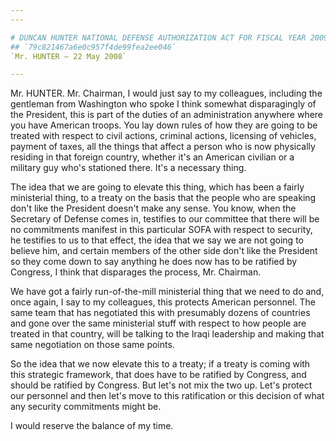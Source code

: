 ```yaml
---
---

# DUNCAN HUNTER NATIONAL DEFENSE AUTHORIZATION ACT FOR FISCAL YEAR 2009
## `79c821467a6e0c957f4de99fea2ee046`
`Mr. HUNTER — 22 May 2008`

---
```



Mr. HUNTER. Mr. Chairman, I would just say to my colleagues, 
including the gentleman from Washington who spoke I think somewhat 
disparagingly of the President, this is part of the duties of an 
administration anywhere where you have American troops. You lay down 
rules of how they are going to be treated with respect to civil 
actions, criminal actions, licensing of vehicles, payment of taxes, all 
the things that affect a person who is now physically residing in that 
foreign country, whether it's an American civilian or a military guy 
who's stationed there. It's a necessary thing.

The idea that we are going to elevate this thing, which has been a 
fairly ministerial thing, to a treaty on the basis that the people who 
are speaking don't like the President doesn't make any sense. You know, 
when the Secretary of Defense comes in, testifies to our committee that 
there will be no commitments manifest in this particular SOFA with 
respect to security, he testifies to us to that effect, the idea that 
we say we are not going to believe him, and certain members of the 
other side don't like the President so they come down to say anything 
he does now has to be ratified by Congress, I think that disparages the 
process, Mr. Chairman.

We have got a fairly run-of-the-mill ministerial thing that we need 
to do and, once again, I say to my colleagues, this protects American 
personnel. The same team that has negotiated this with presumably 
dozens of countries and gone over the same ministerial stuff with 
respect to how people are treated in that country, will be talking to 
the Iraqi leadership and making that same negotiation on those same 
points.

So the idea that we now elevate this to a treaty; if a treaty is 
coming with this strategic framework, that does have to be ratified by 
Congress, and should be ratified by Congress. But let's not mix the two 
up. Let's protect our personnel and then let's move to this 
ratification or this decision of what any security commitments might 
be.

I would reserve the balance of my time.